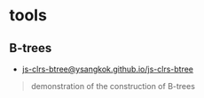# tools

## B-trees

- [js-clrs-btree@ysangkok.github.io/js-clrs-btree](https://ysangkok.github.io/js-clrs-btree/btree.html)
> demonstration of the construction of B-trees